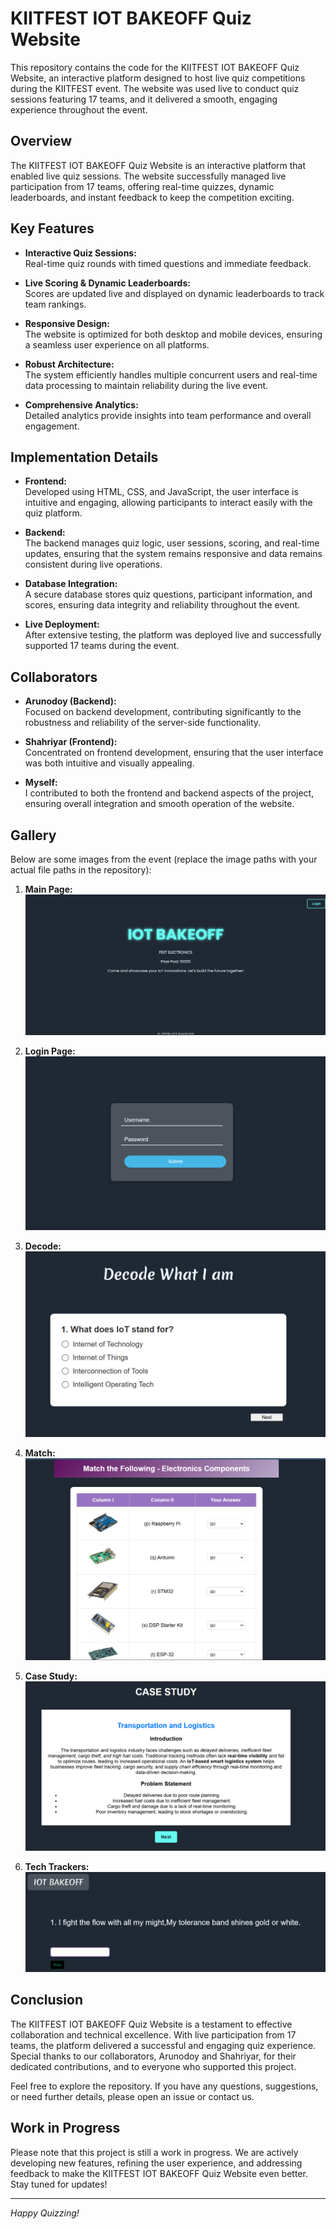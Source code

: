 # KIITFEST IOT BAKEOFF Quiz Website

This repository contains the code for the KIITFEST IOT BAKEOFF Quiz Website, an interactive platform designed to host live quiz competitions during the KIITFEST event. The website was used live to conduct quiz sessions featuring 17 teams, and it delivered a smooth, engaging experience throughout the event.

## Overview

The KIITFEST IOT BAKEOFF Quiz Website is an interactive platform that enabled live quiz sessions. The website successfully managed live participation from 17 teams, offering real-time quizzes, dynamic leaderboards, and instant feedback to keep the competition exciting.

## Key Features

- **Interactive Quiz Sessions:**  
  Real-time quiz rounds with timed questions and immediate feedback.

- **Live Scoring & Dynamic Leaderboards:**  
  Scores are updated live and displayed on dynamic leaderboards to track team rankings.

- **Responsive Design:**  
  The website is optimized for both desktop and mobile devices, ensuring a seamless user experience on all platforms.

- **Robust Architecture:**  
  The system efficiently handles multiple concurrent users and real-time data processing to maintain reliability during the live event.

- **Comprehensive Analytics:**  
  Detailed analytics provide insights into team performance and overall engagement.

## Implementation Details

- **Frontend:**  
  Developed using HTML, CSS, and JavaScript, the user interface is intuitive and engaging, allowing participants to interact easily with the quiz platform.

- **Backend:**  
  The backend manages quiz logic, user sessions, scoring, and real-time updates, ensuring that the system remains responsive and data remains consistent during live operations.

- **Database Integration:**  
  A secure database stores quiz questions, participant information, and scores, ensuring data integrity and reliability throughout the event.

- **Live Deployment:**  
  After extensive testing, the platform was deployed live and successfully supported 17 teams during the event.

## Collaborators

- **Arunodoy (Backend):**  
  Focused on backend development, contributing significantly to the robustness and reliability of the server-side functionality.

- **Shahriyar (Frontend):**  
  Concentrated on frontend development, ensuring that the user interface was both intuitive and visually appealing.

- **Myself:**  
  I contributed to both the frontend and backend aspects of the project, ensuring overall integration and smooth operation of the website.

## Gallery

Below are some images from the event (replace the image paths with your actual file paths in the repository):

1. **Main Page:**  
   ![Main Page](https://github.com/Sanjaygenius777/kiitfest8.0_IOT_BAKEOFF/blob/4a1cd3c89cd860bbdb099d4b6e97465e640a30be/main%20iot.png "Main Page")

2. **Login Page:**  
   ![Login Page]( https://github.com/Sanjaygenius777/kiitfest8.0_IOT_BAKEOFF/blob/5f74ff6111299ac770240a0e5f2d89eb7864ea77/login%20iot.png "Login Page")

3. **Decode:**  
   ![Decode](https://github.com/Sanjaygenius777/kiitfest8.0_IOT_BAKEOFF/blob/5f74ff6111299ac770240a0e5f2d89eb7864ea77/decode%20iot.png "Decode")

4. **Match:**  
   ![Match](https://github.com/Sanjaygenius777/kiitfest8.0_IOT_BAKEOFF/blob/5f74ff6111299ac770240a0e5f2d89eb7864ea77/match%20iot.png "MTF")

5. **Case Study:**  
   ![Case Study](https://github.com/Sanjaygenius777/kiitfest8.0_IOT_BAKEOFF/blob/5f74ff6111299ac770240a0e5f2d89eb7864ea77/case%20iot.png "Case Study")

6. **Tech Trackers:**  
   ![Tech Trackers](https://github.com/Sanjaygenius777/kiitfest8.0_IOT_BAKEOFF/blob/5f74ff6111299ac770240a0e5f2d89eb7864ea77/trakers.png "Tech Trackers")

## Conclusion

The KIITFEST IOT BAKEOFF Quiz Website is a testament to effective collaboration and technical excellence. With live participation from 17 teams, the platform delivered a successful and engaging quiz experience. Special thanks to our collaborators, Arunodoy and Shahriyar, for their dedicated contributions, and to everyone who supported this project.

Feel free to explore the repository. If you have any questions, suggestions, or need further details, please open an issue or contact us.

## Work in Progress

Please note that this project is still a work in progress. We are actively developing new features, refining the user experience, and addressing feedback to make the KIITFEST IOT BAKEOFF Quiz Website even better. Stay tuned for updates!


---

*Happy Quizzing!*



